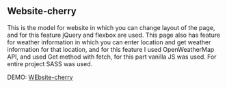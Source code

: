 ## Website-cherry

This is the model for website in which you can change layout of the page, and for this feature jQuery and flexbox are used. This page also has feature for weather information in which you can enter location and get weather information for that location, and for this feature I used OpenWeatherMap API, and used Get method with fetch, for this part vanilla JS was used. For entire project SASS was used.  

DEMO: [WEbsite-cherry](https://stevant90.github.io/website-cherrry/)
